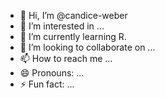 - 👋 Hi, I’m @candice-weber
- 👀 I’m interested in ...
- 🌱 I’m currently learning R.
- 💞️ I’m looking to collaborate on ...
- 📫 How to reach me ...
- 😄 Pronouns: ...
- ⚡ Fun fact: ...

<!---
candice-weber/candice-weber is a ✨ special ✨ repository because its `README.md` (this file) appears on your GitHub profile.
You can click the Preview link to take a look at your changes.
--->
